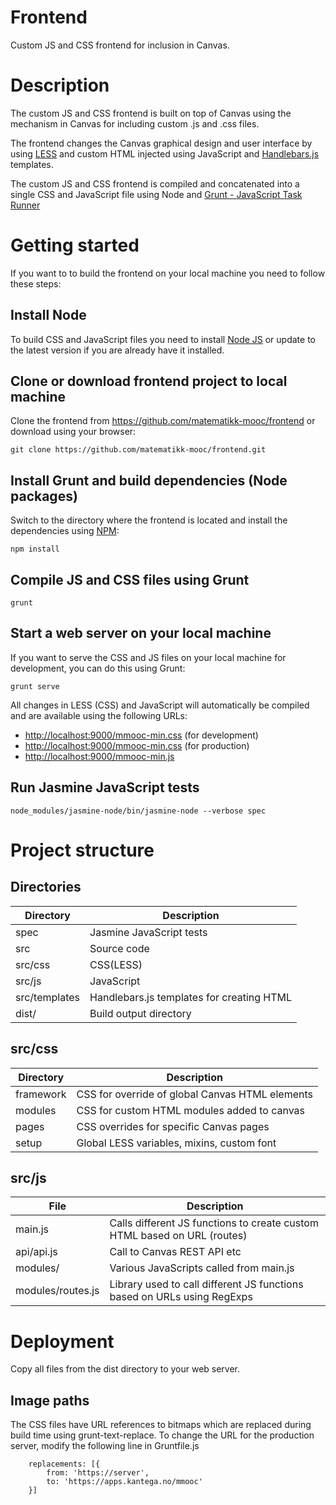 Frontend
========

Custom JS and CSS frontend for inclusion in Canvas.

# Description
The custom JS and CSS frontend is built on top of Canvas using the mechanism in Canvas for including custom .js and .css files.

The frontend changes the Canvas graphical design and user interface by using [LESS](http://lesscss.org) and custom HTML injected using JavaScript and [Handlebars.js](http://handlebarsjs.com/) templates.

The custom JS and CSS frontend is compiled and concatenated into a single CSS and JavaScript file using Node and [Grunt - JavaScript Task Runner](http://gruntjs.com)


# Getting started
If you want to to build the frontend on your local machine you need to follow these steps:


## Install Node
To build CSS and JavaScript files you need to install [Node JS](http://nodejs.org) or update to the latest version if you are already have it installed.


## Clone or download frontend project to local machine
Clone the frontend from https://github.com/matematikk-mooc/frontend or download using your browser:
```
git clone https://github.com/matematikk-mooc/frontend.git
```

## Install Grunt and build dependencies (Node packages)
Switch to the directory where the frontend is located and install the dependencies using [NPM](https://www.npmjs.com/):

```
npm install
```

## Compile JS and CSS files using Grunt
```
grunt
```

## Start a web server on your local machine
If you want to serve the CSS and JS files on your local machine for development, you can do this using Grunt:

```
grunt serve
```

All changes in LESS (CSS) and JavaScript will automatically be compiled and are available using the following URLs:

* [http://localhost:9000/mmooc-min.css](http://localhost:9000/mmooc-min-dev.css) (for development)
* [http://localhost:9000/mmooc-min.css](http://localhost:9000/mmooc-min.css) (for production)
* [http://localhost:9000/mmooc-min.js](http://localhost:9000/mmooc-min.js)



## Run Jasmine JavaScript tests

```
node_modules/jasmine-node/bin/jasmine-node --verbose spec
```

# Project structure

## Directories
| Directory      | Description                               |
| -------------- | ----------------------------------------- |
| spec           | Jasmine JavaScript tests                  |
| src            | Source code                               |
| src/css        | CSS(LESS)                                 |
| src/js         | JavaScript                                |
| src/templates  | Handlebars.js templates for creating HTML |
| dist/          | Build output directory                    |

## src/css

| Directory | Description                                     |
| ----------------------- | --------------------------------- |
| framework | CSS for override of global Canvas HTML elements |
| modules   | CSS for custom HTML modules added to canvas     |
| pages     | CSS overrides for specific Canvas pages         |
| setup     | Global LESS variables, mixins, custom font      |


## src/js

| File                    | Description                                                              |
| ----------------------- | ------------------------------------------------------------------------ |
| main.js                 | Calls different JS functions to create custom HTML based on URL (routes) |
| api/api.js              | Call to Canvas REST API etc                                              |
| modules/                | Various JavaScripts called from main.js                                  |
| modules/routes.js       | Library used to call different JS functions based on URLs using RegExps  |


# Deployment

Copy all files from the dist directory to your web server.

## Image paths

The CSS files have URL references to bitmaps which are replaced during build time using grunt-text-replace.  To change the URL for the production server,
modify the following line in Gruntfile.js

```
    replacements: [{
	    from: 'https://server',
		to: 'https://apps.kantega.no/mmooc'
    }]
```
